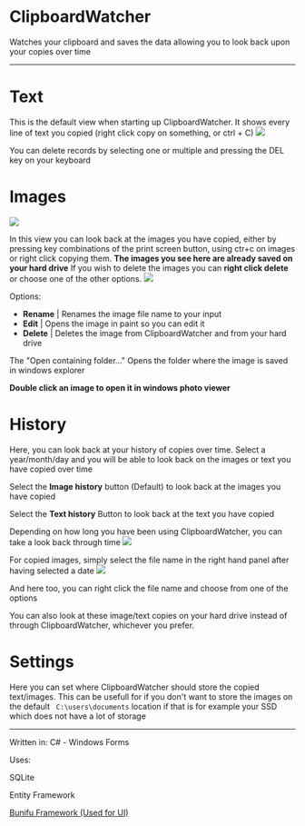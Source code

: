 # ClipboardWatcher
Watches your clipboard and saves the data allowing you to look back upon your copies over time

--------------------


# Text
This is the default view when starting up ClipboardWatcher. It shows every line of text you copied (right click copy on something, or ctrl + C)
![](https://i.imgur.com/Hl9ej8p.png)


You can delete records by selecting one or multiple and pressing the DEL key on your keyboard
# Images
![](https://i.imgur.com/37kb1sy.png)

In this view you can look back at the images you have copied, either by pressing key combinations of the print screen button, using ctr+c on images or right click copying them. **The images you see here are already saved on your hard drive** If you wish to delete the images you can **right click delete** or choose one of the other options.
![](https://i.imgur.com/Xtm0QyE.png)

Options:
* **Rename**  | Renames the image file name to your input
* **Edit**    | Opens the image in paint so you can edit it
* **Delete**  | Deletes the image from ClipboardWatcher and from your hard drive

The "Open containing folder..." Opens the folder where the image is saved in windows explorer

**Double click an image to open it in windows photo viewer**

# History
Here, you can look back at your history of copies over time. Select a year/month/day and you will be able to look back on the images or text you have copied over time

Select the **Image history** button (Default) to look back at the images you have copied

Select the **Text history** Button to look back at the text you have copied

Depending on how long you have been using ClipboardWatcher, you can take a look back through time
![](https://i.imgur.com/QXzRKCY.png)

For copied images, simply select the file name in the right hand panel after having selected a date
![](https://i.imgur.com/WZnHmBT.png)

And here too, you can right click the file name and choose from one of the options

You can also look at these image/text copies on your hard drive instead of through ClipboardWatcher, whichever you prefer.

# Settings

Here you can set where ClipboardWatcher should store the copied text/images. This can be usefull for if you don't want to store the images on the default ``` C:\users\documents``` location if that is for example your SSD which does not have a lot of storage

------------------------
Written in: C# - Windows Forms

Uses: 

SQLite

Entity Framework

[Bunifu Framework (Used for UI)](https://bunifuframework.com/)
